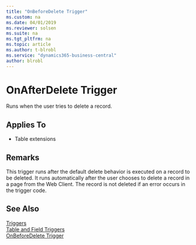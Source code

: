 ```yaml
---
title: "OnBeforeDelete Trigger"
ms.custom: na
ms.date: 04/01/2019
ms.reviewer: solsen
ms.suite: na
ms.tgt_pltfrm: na
ms.topic: article
ms.author: t-blrobl
ms.service: "dynamics365-business-central"
author: blrobl
---
```


# OnAfterDelete Trigger
Runs when the user tries to delete a record. 

## Applies To  
- Table extensions 
  
## Remarks  
 This trigger runs after the default delete behavior is executed on a record to be deleted. It runs automatically after the user chooses to delete a record in a page from the Web Client. The record is not deleted if an error occurs in the trigger code. 

## See Also  
 [Triggers](devenv-triggers.md)  
 [Table and Field Triggers](devenv-table-and-field-triggers.md)    
 [OnBeforeDelete Trigger](devenv-onbeforedelete-trigger.md)    

